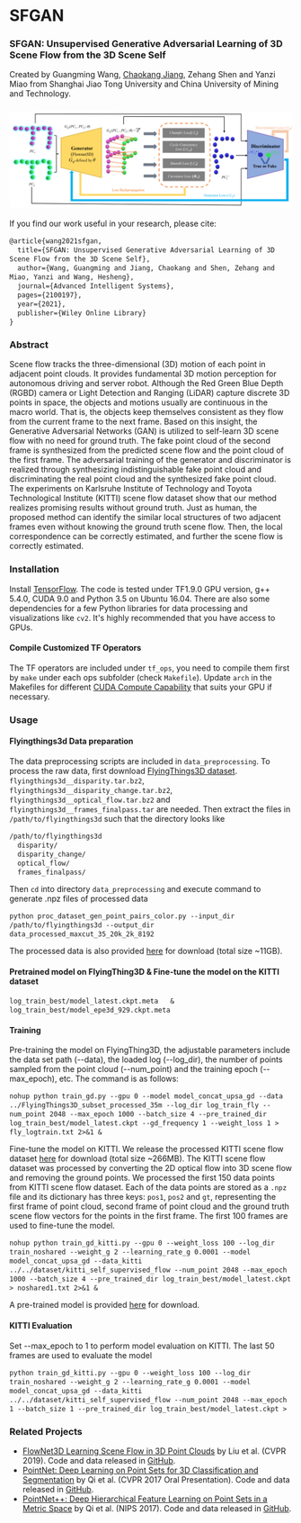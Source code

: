 # SFGAN
### SFGAN: Unsupervised Generative Adversarial Learning of 3D Scene Flow from the 3D Scene Self

Created by Guangming Wang, <a href="[jck520 (github.com)](https://github.com/jck520)">Chaokang Jiang</a>, Zehang Shen and Yanzi Miao from Shanghai Jiao Tong University and China University of Mining and Technology.

### ![SFGAN](SFGAN.png)

If you find our work useful in your research, please cite:

    @article{wang2021sfgan,
      title={SFGAN: Unsupervised Generative Adversarial Learning of 3D Scene Flow from the 3D Scene Self},
      author={Wang, Guangming and Jiang, Chaokang and Shen, Zehang and Miao, Yanzi and Wang, Hesheng},
      journal={Advanced Intelligent Systems},
      pages={2100197},
      year={2021},
      publisher={Wiley Online Library}
    }

### Abstract

Scene flow tracks the three-dimensional (3D) motion of each point in adjacent point clouds. It provides fundamental 3D motion perception for autonomous driving and server robot. Although the Red Green Blue Depth (RGBD) camera or Light Detection and Ranging (LiDAR) capture discrete 3D points in space, the objects and motions usually are continuous in the macro world. That is, the objects keep themselves consistent as they flow from the current frame to the next frame. Based on this insight, the Generative Adversarial Networks (GAN) is utilized to self-learn 3D scene flow with no need for ground truth. The fake point cloud of the second frame is synthesized from the predicted scene flow and the point cloud of the first frame. The adversarial training of the generator and discriminator is realized through synthesizing indistinguishable fake point cloud and discriminating the real point cloud and the synthesized fake point cloud. The experiments on Karlsruhe Institute of Technology and Toyota Technological Institute (KITTI) scene flow dataset show that our method realizes promising results without ground truth. Just as human, the proposed method can identify the similar local structures of two adjacent frames even without knowing the ground truth scene flow. Then, the local correspondence can be correctly estimated, and further the scene flow is correctly estimated.

### Installation

Install <a href="https://www.tensorflow.org/install/">TensorFlow</a>. The code is tested under TF1.9.0 GPU version, g++ 5.4.0, CUDA 9.0 and Python 3.5 on Ubuntu 16.04. There are also some dependencies for a few Python libraries for data processing and visualizations like `cv2`. It's highly recommended that you have access to GPUs.

#### Compile Customized TF Operators

The TF operators are included under `tf_ops`, you need to compile them first by `make` under each ops subfolder (check `Makefile`). Update `arch` in the Makefiles for different <a href="https://en.wikipedia.org/wiki/CUDA#GPUs_supported">CUDA Compute Capability</a> that suits your GPU if necessary.

### Usage

#### Flyingthings3d Data preparation

The data preprocessing scripts are included in `data_preprocessing`. To process the raw data, first download <a href="https://lmb.informatik.uni-freiburg.de/resources/datasets/SceneFlowDatasets.en.html">FlyingThings3D dataset</a>. `flyingthings3d__disparity.tar.bz2`, `flyingthings3d__disparity_change.tar.bz2`, `flyingthings3d__optical_flow.tar.bz2` and `flyingthings3d__frames_finalpass.tar` are needed. Then extract the files in `/path/to/flyingthings3d` such that the directory looks like

```
/path/to/flyingthings3d
  disparity/
  disparity_change/
  optical_flow/
  frames_finalpass/
```

Then `cd` into directory `data_preprocessing` and execute command to generate .npz files of processed data

```
python proc_dataset_gen_point_pairs_color.py --input_dir /path/to/flyingthings3d --output_dir data_processed_maxcut_35_20k_2k_8192
```

The processed data is also provided <a href="https://drive.google.com/file/d/1CMaxdt-Tg1Wct8v8eGNwuT7qRSIyJPY-/view?usp=sharing">here</a> for download (total size ~11GB).

#### Pretrained model on FlyingThing3D & Fine-tune the model on the KITTI dataset

```
log_train_best/model_latest.ckpt.meta   &    log_train_best/model_epe3d_929.ckpt.meta
```

#### Training

Pre-training the model on FlyingThing3D, the adjustable parameters include the data set path (--data), the loaded log (--log_dir), the number of points sampled from the point cloud (--num_point) and the training epoch (--max_epoch), etc. The command is as follows: 

```
nohup python train_gd.py --gpu 0 --model model_concat_upsa_gd --data ../FlyingThings3D_subset_processed_35m --log_dir log_train_fly --num_point 2048 --max_epoch 1000 --batch_size 4 --pre_trained_dir log_train_best/model_latest.ckpt --gd_frequency 1 --weight_loss 1 > fly_logtrain.txt 2>&1 &
```

Fine-tune the model on KITTI. We release the processed KITTI scene flow dataset <a href="https://drive.google.com/open?id=1XBsF35wKY0rmaL7x7grD_evvKCAccbKi">here</a> for download (total size ~266MB). The KITTI scene flow dataset was processed by converting the 2D optical flow into 3D scene flow and removing the ground points. We processed the first 150 data points from KITTI scene flow dataset. Each of the data points are stored as a `.npz` file and its dictionary has three keys: `pos1`, `pos2` and `gt`, representing the first frame of point cloud, second frame of point cloud and the ground truth scene flow vectors for the points in the first frame. The first 100 frames are used to fine-tune the model.

```
nohup python train_gd_kitti.py --gpu 0 --weight_loss 100 --log_dir train_noshared --weight_g 2 --learning_rate_g 0.0001 --model model_concat_upsa_gd --data_kitti ../../dataset/kitti_self_supervised_flow --num_point 2048 --max_epoch 1000 --batch_size 4 --pre_trained_dir log_train_best/model_latest.ckpt > noshared1.txt 2>&1 &
```

A pre-trained model is provided <a href="https://drive.google.com/open?id=1Ko25szFFKHOq-SPryKbi9ljpOkoe69aO">here</a> for download.

#### KITTI Evaluation



Set --max_epoch to 1 to perform model evaluation on KITTI. The last 50 frames are used to evaluate the model 

```
python train_gd_kitti.py --gpu 0 --weight_loss 100 --log_dir train_noshared --weight_g 2 --learning_rate_g 0.0001 --model model_concat_upsa_gd --data_kitti ../../dataset/kitti_self_supervised_flow --num_point 2048 --max_epoch 1 --batch_size 1 --pre_trained_dir log_train_best/model_latest.ckpt > 
```

### Related Projects

* <a href="https://openaccess.thecvf.com/content_CVPR_2019/html/Liu_FlowNet3D_Learning_Scene_Flow_in_3D_Point_Clouds_CVPR_2019_paper.html" target="_blank">FlowNet3D Learning Scene Flow in 3D Point Clouds</a> by Liu et al. (CVPR 2019). Code and data released in <a href="https://github.com/xingyul/flownet3d">GitHub</a>.
* <a href="http://stanford.edu/~rqi/pointnet" target="_blank">PointNet: Deep Learning on Point Sets for 3D Classification and Segmentation</a> by Qi et al. (CVPR 2017 Oral Presentation). Code and data released in <a href="https://github.com/charlesq34/pointnet">GitHub</a>.
* <a href="http://stanford.edu/~rqi/pointnet2" target="_blank">PointNet++: Deep Hierarchical Feature Learning on Point Sets in a Metric Space</a> by Qi et al. (NIPS 2017). Code and data released in <a href="https://github.com/charlesq34/pointnet2">GitHub</a>.

